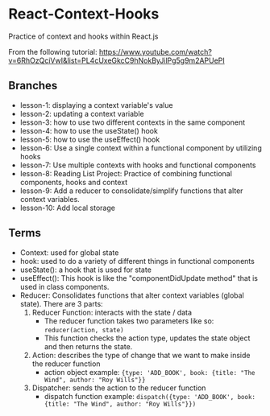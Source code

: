 # React-Context-Hooks
Practice of context and hooks within React.js

From the following tutorial: https://www.youtube.com/watch?v=6RhOzQciVwI&list=PL4cUxeGkcC9hNokByJilPg5g9m2APUePI 

## Branches
- lesson-1: displaying a context variable's value
- lesson-2: updating a context variable
- lesson-3: how to use two different contexts in the same component
- lesson-4: how to use the useState() hook
- lesson-5: how to use the useEffect() hook
- lesson-6: Use a single context within a functional component by utilizing hooks
- lesson-7: Use multiple contexts with hooks and functional components
- lesson-8: Reading List Project: Practice of combining functional components, hooks and context
- lesson-9: Add a reducer to consolidate/simplify functions that alter context variables.
- lesson-10: Add local storage

## Terms
- Context: used for global state
- hook: used to do a variety of different things in functional components
- useState(): a hook that is used for state
- useEffect(): This hook is like the "componentDidUpdate method" that is used in class components.
- Reducer: Consolidates functions that alter context variables (global state). There are 3 parts:
    1. Reducer Function: interacts with the state / data 
        - The reducer function takes two parameters like so: `reducer(action, state)`
        - This function checks the action type, updates the state object and then returns the state.
    2. Action: describes the type of change that we want to make inside the reducer function
        - action object example: `{type: 'ADD_BOOK', book: {title: "The Wind", author: "Roy Wills"}}`
    3. Dispatcher: sends the action to the reducer function
        - dispatch function example: `dispatch({type: 'ADD_BOOK', book: {title: "The Wind", author: "Roy Wills"}})`
